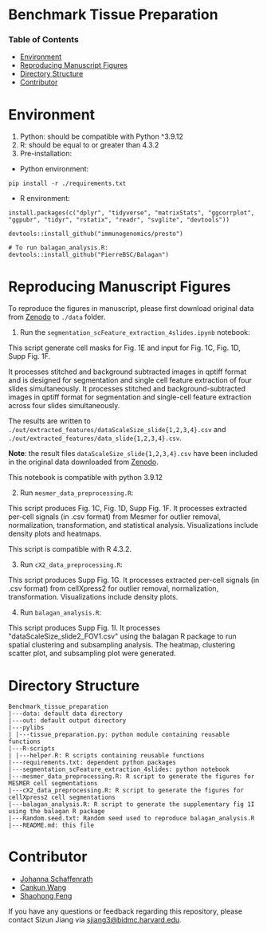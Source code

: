 # Benchmark Tissue Preparation

### Table of Contents
- [Environment](#environment)
- [Reproducing Manuscript Figures](#reproducing)
- [Directory Structure](#directory)
- [Contributor](#contributor)

<a name="environment"></a>
# Environment
1. Python: should be compatible with Python ^3.9.12
2. R: should be equal to or greater than 4.3.2
3. Pre-installation:
   
 - Python environment:
```
pip install -r ./requirements.txt
```
 - R environment:
```
install.packages(c("dplyr", "tidyverse", "matrixStats", "ggcorrplot", "ggpubr", "tidyr", "rstatix", "readr", "svglite", "devtools"))

devtools::install_github("immunogenomics/presto")

# To run balagan_analysis.R:
devtools::install_github("PierreBSC/Balagan")
```

<a name="reproducing"></a>
# Reproducing Manuscript Figures

To reproduce the figures in manuscript, please first download original data from [Zenodo](https://doi.org/10.5281/zenodo.11391050) to `./data` folder.

 1. Run the `segmentation_scFeature_extraction_4slides.ipynb` notebook:

This script generate cell masks for Fig. 1E and input for Fig. 1C, Fig. 1D, Supp Fig. 1F.

It processes stitched and background subtracted images in qptiff format and is designed for segmentation and single cell feature extraction of four slides simultaneously. It processes stitched and background-subtracted images in qptiff format for segmentation and single-cell feature extraction across four slides simultaneously.

The results are written to `./out/extracted_features/dataScaleSize_slide{1,2,3,4}.csv` and `./out/extracted_features/data_slide{1,2,3,4}.csv`. 

**Note**: the result files `dataScaleSize_slide{1,2,3,4}.csv` have been included in the original data downloaded from [Zenodo](https://doi.org/10.5281/zenodo.11391050).

This notebook is compatible with python 3.9.12

2. Run `mesmer_data_preprocessing.R`:

This script produces Fig. 1C, Fig. 1D, Supp Fig. 1F. It processes extracted per-cell signals (in .csv format) from Mesmer for outlier removal, normalization, transformation, and statistical analysis. Visualizations include density plots and heatmaps. 

This script is compatible with R 4.3.2.

3. Run `cX2_data_preprocessing.R`:

This script produces Supp Fig. 1G. It processes extracted per-cell signals (in .csv format) from cellXpress2 for outlier removal, normalization, transformation. Visualizations include density plots. 

4. Run `balagan_analysis.R`:

This script produces Supp Fig. 1I. It processes "dataScaleSize_slide2_FOV1.csv" using the balagan R package to run spatial clustering and subsampling analysis. The heatmap, clustering scatter plot, and subsampling plot were generated. 

<a name="directory"></a>
# Directory Structure

```
Benchmark_tissue_preparation
|---data: default data directory
|---out: default output directory
|---pylibs
| |---tissue_preparation.py: python module containing reusable functions
|---R-scripts
| |---helper.R: R scripts containing reusable functions
|---requirements.txt: dependent python packages
|---segmentation_scFeature_extraction_4slides: python notebook
|---mesmer_data_preprocessing.R: R script to generate the figures for MESMER cell segmentations
|---cX2_data_preprocessing.R: R script to generate the figures for cellXpress2 cell segmentations
|---balagan_analysis.R: R script to generate the supplementary fig 1I using the balagan R package
|---Random.seed.txt: Random seed used to reproduce balagan_analysis.R
|---README.md: this file
```

<a name="contributor"></a>
# Contributor
* [Johanna Schaffenrath](https://github.com/johannaschaffenrath)
* [Cankun Wang](https://github.com/Wang-Cankun)
* [Shaohong Feng](https://github.com/fengsh27)

If you have any questions or feedback regarding this repository, please contact Sizun Jiang via sjiang3@bidmc.harvard.edu.
